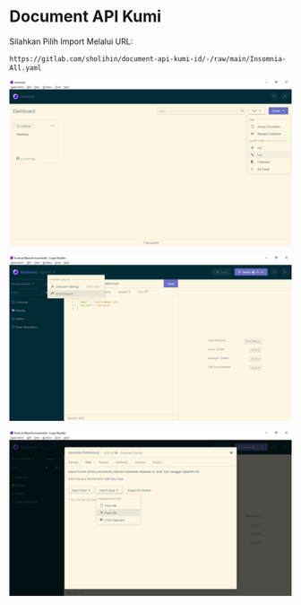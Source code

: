 # Document API Kumi

Silahkan Pilih Import Melalui URL:

```
https://gitlab.com/sholihin/document-api-kumi-id/-/raw/main/Insomnia-All.yaml
```

![Gambar 1.0](images/import-by-url-1.png)

![Gambar 1.0](images/import-by-url-2.png)

![Gambar 1.0](images/import-by-url-3.png)
